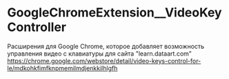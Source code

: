 # GoogleChromeExtension__VideoKeyController
Расширения для Google Chrome, которое  добавляет возможность управления видео с клавиатуры для сайта "learn.dataart.com"
https://chrome.google.com/webstore/detail/video-keys-control-for-le/mdkohkfimfknpmemilmdjenkkilhlgfh
